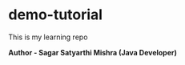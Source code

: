 # demo-tutorial
<p>This is my learning repo</p>
<div><b>Author - Sagar Satyarthi Mishra (Java Developer)</b></div>
